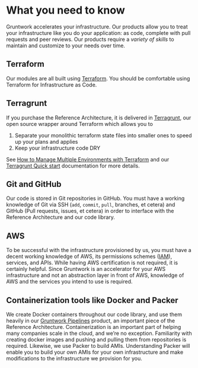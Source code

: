 # What you need to know

Gruntwork accelerates your infrastructure. Our products allow you to treat your infrastructure like you do your application: as code, complete with pull requests and peer reviews. Our products require a _variety of skills_ to maintain and customize to your needs over time.

## Terraform

Our modules are all built using [Terraform](https://www.terraform.io/). You should be comfortable using Terraform for Infrastructure as Code.

## Terragrunt

If you purchase the Reference Architecture, it is delivered in [Terragrunt](https://terragrunt.gruntwork.io/), our open source wrapper around Terraform which allows you to

1. Separate your monolithic terraform state files into smaller ones to speed up your plans and applies
2. Keep your infrastructure code DRY

See [How to Manage Multiple Environments with Terraform](https://blog.gruntwork.io/how-to-manage-multiple-environments-with-terraform-32c7bc5d692) and our [Terragrunt Quick start](https://terragrunt.gruntwork.io/docs/getting-started/quick-start/) documentation for more details.

## Git and GitHub

Our code is stored in Git repositories in GitHub. You must have a working knowledge of Git via SSH (`add`, `commit`, `pull`, branches, et cetera) and GitHub (Pull requests, issues, et cetera) in order to interface with the Reference Architecture and our code library.

## AWS

To be successful with the infrastructure provisioned by us, you must have a decent working knowledge of AWS, its permissions schemes ([IAM](https://aws.amazon.com/iam/)), services, and APIs. While having AWS certification is not required, it is certainly helpful. Since Gruntwork is an accelerator for your AWS infrastructure and not an abstraction layer in front of AWS, knowledge of AWS and the services you intend to use is required.

## Containerization tools like Docker and Packer

We create Docker containers throughout our code library, and use them heavily in our [Gruntwork Pipelines](https://gruntwork.io/pipelines/) product, an important piece of the Reference Architecture. Containerization is an important part of helping many companies scale in the cloud, and we’re no exception. Familiarity with creating docker images and pushing and pulling them from repositories is required. Likewise, we use Packer to build AMIs. Understanding Packer will enable you to build your own AMIs for your own infrastructure and make modifications to the infrastructure we provision for you.
